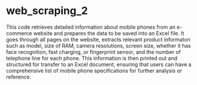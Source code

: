 # web_scraping_2
This code retrieves detailed information about mobile phones from an e-commerce website and prepares the data to be saved into an Excel file. It goes through all pages on the website, extracts relevant product informaton such as model, size of RAM, camera resolutions, screen size, whether it has face recognition, fast charging, or fingerprint sensor, and the number of telephone line for each phone. This information is then printed out and structured for transfer to an Excel document, ensuring that users can have a comprehensive list of mobile phone specifications for further analysis or reference.
